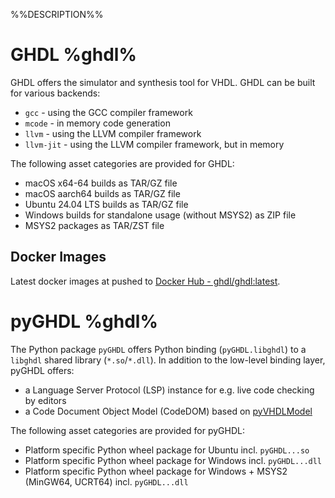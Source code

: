 %%DESCRIPTION%%

# GHDL %ghdl%

GHDL offers the simulator and synthesis tool for VHDL. GHDL can be built for various backends:
* `gcc` - using the GCC compiler framework
* `mcode` - in memory code generation
* `llvm` - using the LLVM compiler framework
* `llvm-jit` - using the LLVM compiler framework, but in memory

The following asset categories are provided for GHDL:
* macOS x64-64 builds as TAR/GZ file
* macOS aarch64 builds as TAR/GZ file
* Ubuntu 24.04 LTS builds as TAR/GZ file
* Windows builds for standalone usage (without MSYS2) as ZIP file
* MSYS2 packages as TAR/ZST file

## Docker Images

Latest docker images at pushed to [Docker Hub - ghdl/ghdl:latest](https://hub.docker.com/r/ghdl/ghdl/tags).

# pyGHDL %ghdl%

The Python package `pyGHDL` offers Python binding (`pyGHDL.libghdl`) to a `libghdl` shared library (`*.so`/`*.dll`).
In addition to the low-level binding layer, pyGHDL offers:
* a Language Server Protocol (LSP) instance for e.g. live code checking by editors
* a Code Document Object Model (CodeDOM) based on [pyVHDLModel](https://github.com/VHDL/pyVHDLModel)

The following asset categories are provided for pyGHDL:
* Platform specific Python wheel package for Ubuntu incl. `pyGHDL...so`
* Platform specific Python wheel package for Windows incl. `pyGHDL...dll`
* Platform specific Python wheel package for Windows + MSYS2 (MinGW64, UCRT64) incl. `pyGHDL...dll`
